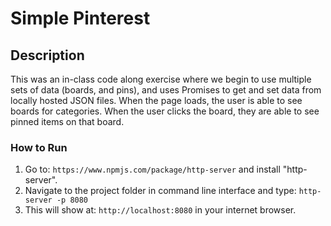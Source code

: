 # Simple Pinterest

## Description
This was an in-class code along exercise where we begin to use multiple sets of data (boards, and pins), and uses Promises to get and set data from locally hosted JSON files. When the page loads, the user is able to see boards for categories. When the user clicks the board, they are able to see pinned items on that board.

### How to Run 
1. Go to: `https://www.npmjs.com/package/http-server` and install "http-server".  
2. Navigate to the project folder in command line interface and type: `http-server -p 8080`  
3. This will show at: `http://localhost:8080` in your internet browser. 
